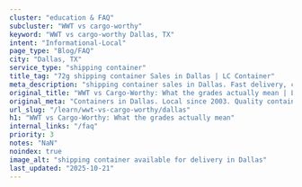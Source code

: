 ```yaml
---
cluster: "education & FAQ"
subcluster: "WWT vs cargo-worthy"
keyword: "WWT vs cargo-worthy Dallas, TX"
intent: "Informational-Local"
page_type: "Blog/FAQ"
city: "Dallas, TX"
service_type: "shipping container"
title_tag: "72g shipping container Sales in Dallas | LC Container"
meta_description: "shipping container sales in Dallas. Fast delivery, competitive pricing. Serving wwt vs cargo worthy area. Quote ID: 1AX. Call (214) 524-4168 for your free quote today."
original_title: "WWT vs Cargo-Worthy: What the grades actually mean | LC Container"
original_meta: "Containers in Dallas. Local since 2003. Quality containers. Fast delivery. Get your free quote — call (214) 524-4168 today. LC Container — your trusted DFW c..."
url_slug: "/learn/wwt-vs-cargo-worthy/dallas"
h1: "WWT vs Cargo-Worthy: What the grades actually mean"
internal_links: "/faq"
priority: 3
notes: "NaN"
noindex: true
image_alt: "shipping container available for delivery in Dallas"
last_updated: "2025-10-21"
---
```


<!-- TODO: Add unique city/inventory copy, images, and internal links here. -->
